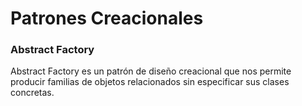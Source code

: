 # Patrones Creacionales

### Abstract Factory
Abstract Factory es un patrón de diseño creacional que nos permite producir familias de objetos relacionados sin especificar sus clases concretas.